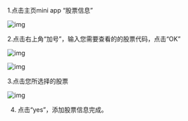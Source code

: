 

1.点击主页mini app “股票信息”

![img](http://images.qicheke.com/FkpTMzKK7E88YyAuiL7XoFAi3a2T)

2.点击右上角“加号”，输入您需要查看的的股票代码，点击“OK”

![img](http://images.qicheke.com/Fv79X7CBDbi0lNC6SxgZrTuF1O6F)

![img](http://images.qicheke.com/FnNjClaQtgbUbsNX_lW8qnFMUoI0)

3.点击您所选择的股票

![img](http://images.qicheke.com/Fuey2yNACTnYtE7tWfCwahM-x72T)

4.  点击“yes”，添加股票信息完成。